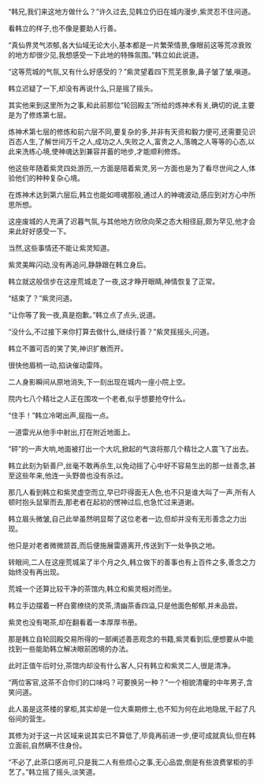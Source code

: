 
“韩兄,我们来这地方做什么？”许久过去,见韩立仍旧在城内漫步,紫灵忍不住问道。

看韩立的样子,也不像是要助人行善。

“真仙界灵气浓郁,各大仙域无论大小,基本都是一片繁荣情景,像眼前这等荒凉衰败的地方却很少见,我想感受一下此地的特殊氛围。”韩立如此说道。

“这等荒城的气氛,又有什么好感受的？”紫灵望着四下荒芜景象,鼻子皱了皱,嗔道。

韩立迟疑了一下,却没有再说什么,只是摇了摇头。

其实他来到这里所为之事,和此前那位“轮回殿主”所给的炼神术有关,确切的说,主要是为了修炼第七层。

炼神术第七层的修炼和前六层不同,要复杂的多,并非有天资和毅力便可,还需要见识百态人生,了解世间万千之人,成功之人,失败之人,富贵之人,落魄之人等等的心态,以此来洗练心境,使神魂达到兼容并蓄的地步,才能顺利修炼。

他这些年随着紫灵四处游历,一方面是陪着紫灵,另一方面也是为了看尽世间之人,体验他们的种种复杂心境。

在炼神术达到第六层后,韩立也能如啼魂那般,通过人的神魂波动,感应到对方心中所思所想。

这座废城的人充满了迟暮气氛,与其他地方欣欣向荣之态大相径庭,颇为罕见,他才会来此好好感受一下。

当然,这些事情还不能让紫灵知道。

紫灵美眸闪动,没有再追问,静静跟在韩立身后。

韩立就这般信步在这座荒城走了一夜,这才睁开眼睛,神情恢复了正常。

“结束了？”紫灵问道。

“让你等了我一夜,真是抱歉。”韩立点了点头,说道。

“没什么,不过接下来你打算去做什么,继续行善？”紫灵摇摇头,问道。

韩立不置可否的笑了笑,神识扩散而开。

很快他眉梢一动,掐诀催动雷阵。

二人身影瞬间从原地消失,下一刻出现在城内一座小院上空。

院内七八个精壮之人正在围攻一个老者,似乎想要抢夺什么。

“住手！”韩立冷喝出声,屈指一点。

一道雷光从他手中射出,打在附近地面上。

“砰”的一声大响,地面被打出一个大坑,掀起的气浪将那几个精壮之人震飞了出去。

韩立此刻为斩善尸,丝毫不敢再杀生,以免动摇了心中好不容易生出的那一丝善念,甚至这些年来,他连一头野兽也没有杀过。

那几人看到韩立和紫灵虚空而立,早已吓得面无人色,也不只是谁大叫了一声,所有人顿时抱头鼠窜而去,那老者在起初的愣神过后,也急忙过来道谢。

韩立眉头微皱,自己此举虽然明显帮了这位老者一边,但却并没有无形善念之力出现。

他只是对老者微微颔首,而后便施展雷遁离开,传送到下一处争执之地。

转眼间,二人在这座荒城呆了半个月之久,韩立做下的善事也有上百件之多,善念之力始终没有再出现。

荒城一个还算比较干净的茶馆内,韩立和紫灵相对而坐。

韩立手边摆着一杯白雾缭绕的灵茶,清幽茶香四溢,只是他面色郁郁,并未品尝。

紫灵也没有喝茶,却在翻看着一本厚厚书册。

那是韩立自轮回殿交易所得的一部阐述善恶观念的书籍,紫灵看到后,便想要从中能找到一些能助韩立解决眼前困境的办法。

此时正值午后时分,茶馆内却没有什么客人,只有韩立和紫灵二人,很是清净。

“两位客官,这茶不合你们的口味吗？可要换另一种？”一个相貌清癯的中年男子,含笑问道。

此人虽是这茶楼的掌柜,其实却是一位大乘期修士,也不知为何在此地隐居,干起了凡俗间的营生。

其修为对于这一片区域来说其实已不算低了,毕竟再前进一步,便可成就真仙,但在韩立面前,自然瞒不住身份。

“不必了,此茶口感尚可,只是我二人有些烦心之事,无心品尝,倒是有些浪费掌柜的手艺了。”韩立摇了摇头,淡笑道。